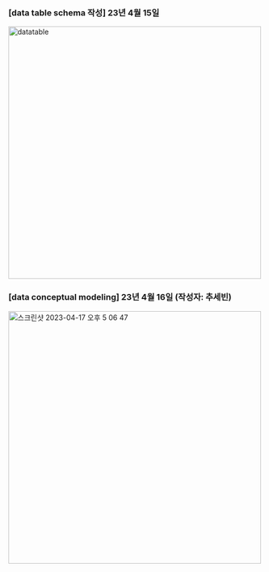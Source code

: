 
### [data table schema 작성] 23년 4월 15일
<img alt="datatable" width="500" src="https://user-images.githubusercontent.com/102461290/232419062-d3af2427-cd11-46f3-8fa9-51a10c5e6989.png">


### [data conceptual modeling] 23년 4월 16일 (작성자: 추세빈)
<img width="500" alt="스크린샷 2023-04-17 오후 5 06 47" src="https://user-images.githubusercontent.com/102461290/232424000-b34bd266-bcb0-4bce-9612-873108304aea.png">
